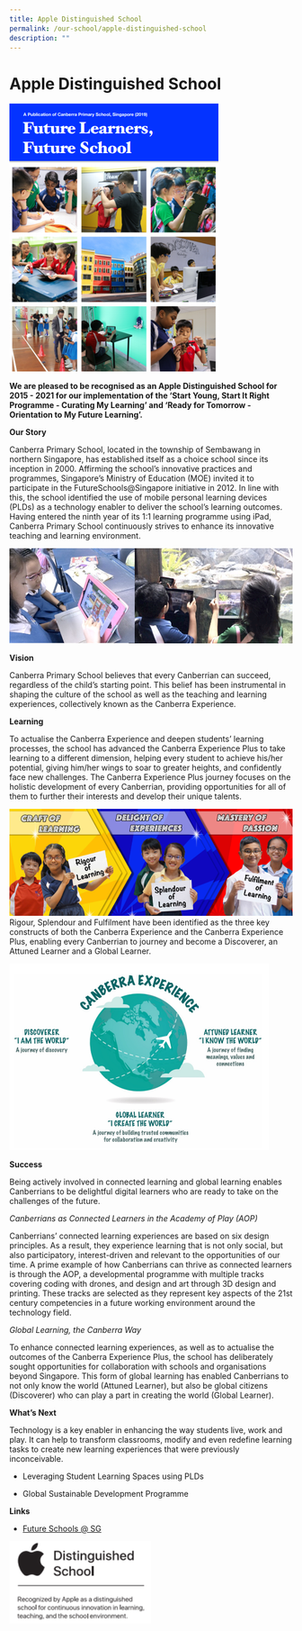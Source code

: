 ```yaml
---
title: Apple Distinguished School
permalink: /our-school/apple-distinguished-school
description: ""
---
```

# Apple Distinguished School

![](/images/apple%201.png)

**We are pleased to be recognised as an Apple Distinguished School for 2015 - 2021 for our implementation of the ‘Start Young, Start It Right Programme - Curating My Learning’ and ‘Ready for Tomorrow - Orientation to My Future Learning’.**

**Our Story**

Canberra Primary School, located in the township of Sembawang in northern Singapore, has established itself as a choice school since its inception in 2000. Affirming the school’s innovative practices and programmes, Singapore’s Ministry of Education (MOE) invited it to participate in the FutureSchools@Singapore initiative in 2012. In line with this, the school identified the use of mobile personal learning devices (PLDs) as a technology enabler to deliver the school’s learning outcomes. Having entered the ninth year of its 1:1 learning programme using iPad, Canberra Primary School continuously strives to enhance its innovative teaching and learning environment.

![](/images/apple%202.png)

**Vision**

Canberra Primary School believes that every Canberrian can succeed, regardless of the child’s starting point. This belief has been instrumental in shaping the culture of the school as well as the teaching and learning experiences, collectively known as the Canberra Experience.

**Learning**

To actualise the Canberra Experience and deepen students’ learning processes, the school has advanced the Canberra Experience Plus to take learning to a different dimension, helping every student to achieve his/her potential, giving him/her wings to soar to greater heights, and confidently face new challenges. The Canberra Experience Plus journey focuses on the holistic development of every Canberrian, providing opportunities for all of them to further their interests and develop their unique talents.

![](/images/apple%203.png)
Rigour, Splendour and Fulfilment have been identified as the three key constructs of both the Canberra Experience and the Canberra Experience Plus, enabling every Canberrian to journey and become a Discoverer, an Attuned Learner and a Global Learner.

![](/images/apple%204.png)

**Success**


Being actively involved in connected learning and global learning enables Canberrians to be delightful digital learners who are ready to take on the challenges of the future.


*Canberrians as Connected Learners in the Academy of Play (AOP)*

Canberrians’ connected learning experiences are based on six design principles. As a result, they experience learning that is not only social, but also participatory, interest-driven and relevant to the opportunities of our time. A prime example of how Canberrians can thrive as connected learners is through the AOP, a developmental programme with multiple tracks covering coding with drones, and design and art through 3D design and printing. These tracks are selected as they represent key aspects of the 21st century competencies in a future working environment around the technology field.

*Global Learning, the Canberra Way*

To enhance connected learning experiences, as well as to actualise the outcomes of the Canberra Experience Plus, the school has deliberately sought opportunities for collaboration with schools and organisations beyond Singapore. This form of global learning has enabled Canberrians to not only know the world (Attuned Learner), but also be global citizens (Discoverer) who can play a part in creating the world (Global Learner).

**What’s Next**

Technology is a key enabler in enhancing the way students live, work and play. It can help to transform classrooms, modify and even redefine learning tasks to create new learning experiences that were previously inconceivable.

-   Leveraging Student Learning Spaces using PLDs

-   Global Sustainable Development Programme

**Links**
* [Future Schools @ SG](https://www.imda.gov.sg/news-and-events/Media-Room/archived/ida/Media-Releases/2007/20070612135150)

<img src="/images/apple%20logo.png" 
     style="width:50%">
